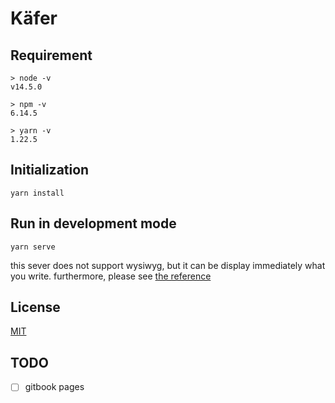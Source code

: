 # Käfer

## Requirement

```
> node -v       
v14.5.0

> npm -v        
6.14.5

> yarn -v     
1.22.5
```

## Initialization

```
yarn install
```

## Run in development mode

```
yarn serve
``` 

this sever does not support wysiwyg, but it can be display immediately what you write.
furthermore, please see [the reference](https://honkit.netlify.app) 

## License

[MIT](LICENSE)

## TODO

* [ ] gitbook pages
